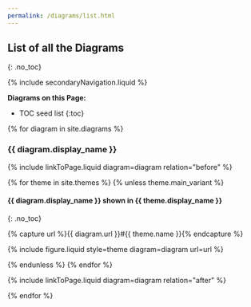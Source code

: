 ```yaml
---
permalink: /diagrams/list.html
---
```

## List of all the Diagrams
{: .no_toc}

{% include secondaryNavigation.liquid %}

**Diagrams on this Page:**

* TOC seed list
{:toc}

{% for diagram in site.diagrams %}

### {{ diagram.display_name }}

{% include linkToPage.liquid diagram=diagram relation="before" %}

{% for theme in site.themes %}
{% unless theme.main_variant %}

#### {{ diagram.display_name }} shown in {{ theme.display_name }}
{: .no_toc}

{% capture url %}{{ diagram.url }}#{{ theme.name }}{% endcapture %}

{% include figure.liquid style=theme diagram=diagram url=url %}

{% endunless %}
{% endfor %}

{% include linkToPage.liquid diagram=diagram relation="after" %}

{% endfor %}
